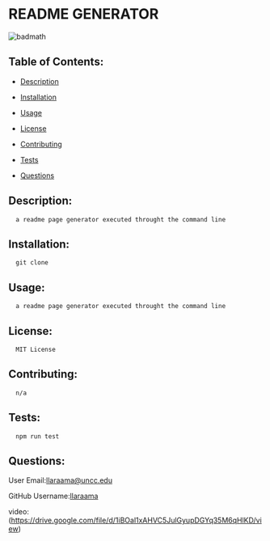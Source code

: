 
  
  # README GENERATOR
  ![badmath](https://img.shields.io/github/languages/top/llaraama/HW7-README-Generator)


  ## Table of Contents:
  * [Description](#Description)

  * [Installation](#Installation)

  * [Usage](#Usage)

  * [License](#License)

  * [Contributing](#Contributing)

  * [Tests](#Tests)

  * [Questions](#Questions)

  
  ## Description: 
      a readme page generator executed throught the command line

  ## Installation:
      git clone 

  ## Usage:
      a readme page generator executed throught the command line

  ## License:
      MIT License

  ## Contributing:
      n/a

  ## Tests:
      npm run test

  ## Questions:
  User Email:llaraama@uncc.edu

  GitHub Username:[llaraama](https://github.com/llaraama)

  video:(https://drive.google.com/file/d/1iBOal1xAHVC5JulGyupDGYq35M6qHlKD/view)



